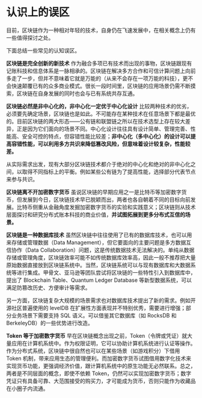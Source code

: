 # 认识上的误区

目前，区块链作为一种相对年轻的技术，自身仍在飞速发展中，在相关概念上仍有一些值得探讨之处。

下面总结一些常见的认知误区。

**区块链是完全创新的新技术** 作为融合多项已有技术而出现的事物，区块链跟现有记账科技和信息体系是一脉相承的。区块链在解决多方合作和可信计算问题上向前多走了一步，但并不意味着它就是万能的（从来不会存在一项万能的科技），更不会快速颠覆已有的众多商业模式。很长一段时间里，区块链的应用场景仍需不断摸索，区块链在自身发展的同时也会与已有系统共存互通。

**区块链必然是非中心化的，非中心化一定优于中心化设计** 比较两种技术的优劣，必须要先确定场景，区块链也是如此。不可能存在某种技术在任意场景下都是最优的。目前区块链的两大形态——公有链和联盟链之所以在技术选型上存在较大差异，正是因为它们面向的场景不同。中心化设计往往具有设计简单、管理完善、性能高、安全可控的特点，但容错性能比较差；**非中心化（多中心化）的设计可以提高容错性能，可以利用多方共识来降低篡改风险，但意味着设计较复杂，性能较差。**

从实际需求出发，现有大部分区块链技术都介于绝对的中心化和绝对的非中心化之间，以取得不同指标上的平衡。例如某些公有链为了提高性能，选择部分代表节点来参与共识。

**区块链离不开加密数字货币** 虽说区块链的早期应用之一是比特币等加密数字货币，但发展到今日，区块链技术早已脱颖而出，两者也各自朝着不同的目标向前发展。比特币侧重从金融角度发掘加密数字货币的实验和实践意义；区块链则从技术层面探讨和研究分布式账本科技的商业价值，**并试图拓展到更多分布式互信的场景。**

**区块链是一种数据库技术** 虽然区块链中往往使用了已有的数据库技术，也可以用来存储或管理数据（Data Management），但它要面向的主要问题是多方数据互信协作（Data Collaboration）问题，这是传统数据技术无法解决的。单纯从数据存储或管理角度，区块链效率可能不如传统数据库效率高，因此一般不推荐把大量原始数据直接放到区块链系统中。当然，区块链系统可以与现有数据库和大数据系统等进行集成。甲骨文、亚马逊等团队尝试将区块链的一些特性引入到数据库中，提出了 Blockchain Table、Quantum Ledger Database 等新型数据系统，可以满足防篡改历史、方便审计等需求。

另一方面，区块链复杂大规模的场景需求也对数据库技术提出了新的需求。例如开源社区普遍使用的 levelDB 在扩展性方面表现并不特别优秀，需要进行增强；部分业务场景下需要支持 SQL 语义。可以借鉴其它数据库（如 RocksDB 和 BerkeleyDB）的一些优势进行改造。

**Token 等于加密数字货币** 早在区块链概念出现之前，Token（令牌或凭证）就大量应用在计算机系统中。作为权限证明，它可以协助计算机系统进行认证等操作。作为分布式系统，区块链中很自然也可以在某些场景（如游戏积分）下借用 Token 机制，带来应用生态的管理便利。而加密数字货币试图借用数字化技术来实现货币功能，更强调经济价值，跟计算机系统中的原生功能无必然联系。总之，两者是不同层面的概念，即使不依赖 Token，仍然可以实现加密数字货币；数字凭证只有具备可靠、大范围接受的购买力，才可能成为货币，否则只能作为收藏品在小圈子内流通。